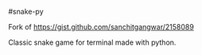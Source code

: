 #snake-py

Fork of https://gist.github.com/sanchitgangwar/2158089

Classic snake game for terminal made with python.
